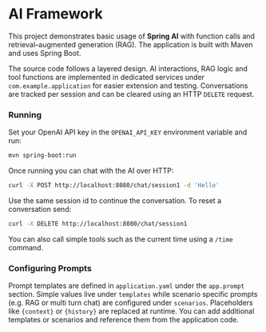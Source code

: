 # AI Framework
This project demonstrates basic usage of **Spring AI** with function calls and
retrieval–augmented generation (RAG). The application is built with Maven and
uses Spring Boot.

The source code follows a layered design. AI interactions, RAG logic and tool
functions are implemented in dedicated services under `com.example.application`
for easier extension and testing. Conversations are tracked per session and can
be cleared using an HTTP `DELETE` request.

### Running

Set your OpenAI API key in the `OPENAI_API_KEY` environment variable and run:

```bash
mvn spring-boot:run
```

Once running you can chat with the AI over HTTP:

```bash
curl -X POST http://localhost:8080/chat/session1 -d 'Hello'
```

Use the same session id to continue the conversation. To reset a conversation
send:

```bash
curl -X DELETE http://localhost:8080/chat/session1
```

You can also call simple tools such as the current time using a `/time` command.

### Configuring Prompts

Prompt templates are defined in `application.yaml` under the `app.prompt` section.
Simple values live under `templates` while scenario specific prompts (e.g. RAG or
multi turn chat) are configured under `scenarios`. Placeholders like `{context}`
or `{history}` are replaced at runtime. You can add additional templates or
scenarios and reference them from the application code.
